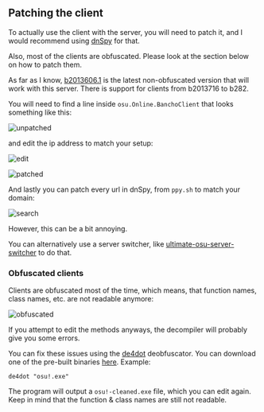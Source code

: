 
## Patching the client

To actually use the client with the server, you will need to patch it, and I would recommend using [dnSpy](https://github.com/dnSpy/dnSpy) for that.

Also, most of the clients are obfuscated. Please look at the section below on how to patch them.

As far as I know, [b2013606.1](https://osekai.net/snapshots/?version=179) is the latest non-obfuscated version that will work with this server.
There is support for clients from b2013716 to b282.

You will need to find a line inside `osu.Online.BanchoClient` that looks something like this:

![unpatched](https://raw.githubusercontent.com/osuTitanic/clients/main/.github/unpatched.png)

and edit the ip address to match your setup:

![edit](https://raw.githubusercontent.com/osuTitanic/clients/main/.github/edit.png)

![patched](https://raw.githubusercontent.com/osuTitanic/clients/main/.github/patched.png)

And lastly you can patch every url in dnSpy, from `ppy.sh` to match your domain:

![search](https://raw.githubusercontent.com/osuTitanic/clients/main/.github/search.png)

However, this can be a bit annoying.

You can alternatively use a server switcher, like [ultimate-osu-server-switcher](https://github.com/minisbett/ultimate-osu-server-switcher) to do that.

### Obfuscated clients

Clients are obfuscated most of the time, which means, that function names, class names, etc. are not readable anymore:

![obfuscated](https://raw.githubusercontent.com/osuTitanic/clients/main/.github/obfuscated.png)

If you attempt to edit the methods anyways, the decompiler will probably give you some errors.

You can fix these issues using the [de4dot](https://github.com/de4dot/de4dot) deobfuscator. You can download one of the pre-built binaries [here](https://github.com/vee2xx/de4dot-built-binaries). Example:

```shell
de4dot "osu!.exe"
```

The program will output a `osu!-cleaned.exe` file, which you can edit again.
Keep in mind that the function & class names are still not readable.
